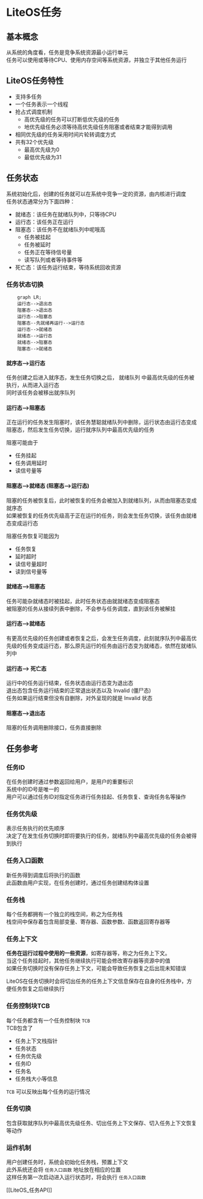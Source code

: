 # LiteOS任务
## 基本概念
从系统的角度看，任务是竞争系统资源最小运行单元  
任务可以使用或等待CPU、使用内存空间等系统资源，并独立于其他任务运行

## LiteOS任务特性
+ 支持多任务
+ 一个任务表示一个线程
+ 抢占式调度机制
	+ 高优先级的任务可以打断低优先级的任务
	+ 地优先级任务必须等待高优先级任务阻塞或者结束才能得到调用
+ 相同优先级的任务采用时间片轮转调度方式
+ 共有32个优先级
	+ 最高优先级为0
	+ 最低优先级为31

## 任务状态
系统初始化后，创建的任务就可以在系统中竞争一定的资源，由内核进行调度  
任务状态通常分为下面四种：
+ 就绪态：该任务在就绪队列中，只等待CPU
+ 运行态：该任务正在运行
+ 阻塞态：该任务不在就绪队列中呢哦高
	+ 任务被挂起
	+ 任务被延时
	+ 任务正在等待信号量
	+ 读写队列或者等待事件等
+ 死亡态：该任务运行结束，等待系统回收资源

### 任务状态切换
```mermaid
	graph LR;
	运行态-->退出态
	阻塞态-->退出态
	运行态-->阻塞态
	阻塞态--先就绪再运行-->运行态
	运行态-->就绪态
	就绪态-->运行态
	就绪态-->阻塞态
	阻塞态-->就绪态
```

#### 就序态-->运行态
任务创建之后进入就序态，发生任务切换之后， 就绪队列 中最高优先级的任务被执行，从而进入运行态  
同时该任务会被移出就序队列

#### 运行态-->阻塞态
正在运行的任务发生阻塞时，该任务慧聪就绪队列中删除，运行状态由运行态变成阻塞态，然后发生任务切换，运行就序队列中最高优先级的任务  

阻塞可能由于

+ 任务挂起
+ 任务调用延时
+ 读信号量等

#### 阻塞态-->就绪态 (阻塞态-->运行态)
阻塞的任务被恢复后，此时被恢复的任务会被加入到就绪队列，从而由阻塞态变成就序态  
如果被恢复的任务优先级高于正在运行的任务，则会发生任务切换，该任务由就绪态变成运行态

阻塞任务恢复可能因为

+ 任务恢复
+ 延时超时
+ 读信号量超时
+ 读到信号量等

#### 就绪态-->阻塞态
任务可能杂就绪态时被挂起，此时任务状态由就就绪态变成阻塞态  
被阻塞的任务从接续列表中删除，不会参与任务调度，直到该任务被解挂

#### 运行态-->就绪态
有更高优先级的任务创建或者恢复之后，会发生任务调度，此刻就序队列中最高优先级的任务变成运行态，那么原先运行的任务由运行态变为就绪态，依然在就绪队列中

#### 运行态--> 死亡态
运行中的任务运行结束，任务状态由运行态变为退出态  
退出态包含任务运行结束的正常退出状态以及 Invalid (僵尸态)  
任务如果运行结束但没有自删除，对外呈现的就是 Invalid 状态

#### 阻塞态-->退出态
阻塞的任务调用删除接口，任务直接删除

## 任务参考
### 任务ID
在任务创建时通过参数返回给用户，是用户的重要标识  
系统中的ID号是唯一的  
用户可以通过任务ID对指定任务进行任务挂起、任务恢复、查询任务名等操作

### 任务优先级
表示任务执行的优先顺序  
决定了在发生任务切换时即将要执行的任务，就绪队列中最高优先级的任务会被得到执行

### 任务入口函数
新任务得到调度后将执行的函数  
此函数由用户实现，在任务创建时，通过任务创建结构体设置  

### 任务栈
每个任务都拥有一个独立的栈空间，称之为任务栈  
栈空间中保存着包含局部变量、寄存器、函数参数、函数返回寄存器等

### 任务上下文
**任务在运行过程中使用的一些资源**，如寄存器等，称之为任务上下文。  
当这个任务挂起时，其他任务继续执行可能会修改寄存器等资源中的值  
如果任务切换时没有保存任务上下文，可能会导致任务恢复之后出现未知错误

LiteOS在任务切换时会将切出任务的任务上下文信息保存在自身的任务栈中，方便任务恢复之后继续执行

### 任务控制块TCB
每个任务都含有一个任务控制块 `TCB`  
TCB包含了

+ 任务上下文栈指针
+ 任务状态
+ 任务优先级
+ 任务ID
+ 任务名
+ 任务栈大小等信息

`TCB` 可以反映出每个任务的运行情况

### 任务切换
包含获取就序队列中最高优先级任务、切出任务上下文保存、切入任务上下文恢复等动作

### 运作机制
用户创建任务时，系统会初始化任务栈，预置上下文  
此外系统还会将 `任务入口函数` 地址放在相应的位置  
这样任务第一次启动进入运行状态时，将会执行 `任务入口函数`

[[LiteOS_任务API]]
